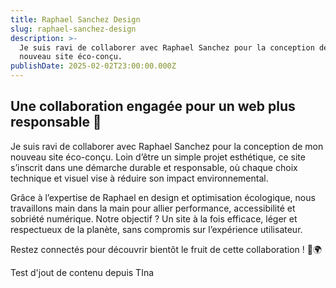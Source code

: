 ```yaml
---
title: Raphael Sanchez Design
slug: raphael-sanchez-design
description: >-
  Je suis ravi de collaborer avec Raphael Sanchez pour la conception de mon
  nouveau site éco-conçu.
publishDate: 2025-02-02T23:00:00.000Z
---
```


## Une collaboration engagée pour un web plus responsable 🌿

Je suis ravi de collaborer avec Raphael Sanchez pour la conception de mon nouveau site éco-conçu. Loin d’être un simple projet esthétique, ce site s’inscrit dans une démarche durable et responsable, où chaque choix technique et visuel vise à réduire son impact environnemental.

Grâce à l’expertise de Raphael en design et optimisation écologique, nous travaillons main dans la main pour allier performance, accessibilité et sobriété numérique. Notre objectif ? Un site à la fois efficace, léger et respectueux de la planète, sans compromis sur l’expérience utilisateur.

Restez connectés pour découvrir bientôt le fruit de cette collaboration ! 🚀🌍

Test d'jout de contenu depuis TIna
